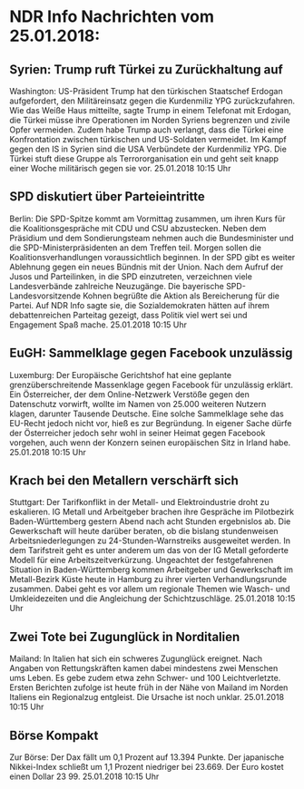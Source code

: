 # NDR Info Nachrichten vom 25.01.2018:


## Syrien: Trump ruft Türkei zu Zurückhaltung auf
Washington: US-Präsident Trump hat den türkischen Staatschef Erdogan aufgefordert, den Militäreinsatz gegen die Kurdenmiliz YPG zurückzufahren. Wie das Weiße Haus mitteilte, sagte Trump in einem Telefonat mit Erdogan, die Türkei müsse ihre Operationen im Norden Syriens begrenzen und zivile Opfer vermeiden. Zudem habe Trump auch verlangt, dass die Türkei eine Konfrontation zwischen türkischen und US-Soldaten vermeidet. Im Kampf gegen den IS in Syrien sind die USA Verbündete der Kurdenmiliz YPG. Die Türkei stuft diese Gruppe als Terrororganisation ein und geht seit knapp einer Woche militärisch gegen sie vor. 25.01.2018 10:15 Uhr 

## SPD diskutiert über Parteieintritte
Berlin: Die SPD-Spitze kommt am Vormittag zusammen, um ihren Kurs für die Koalitionsgespräche mit CDU und CSU abzustecken. Neben dem Präsidium und dem Sondierungsteam nehmen auch die Bundesminister und die SPD-Ministerpräsidenten an dem Treffen teil. Morgen sollen die Koalitionsverhandlungen voraussichtlich beginnen. In der SPD gibt es weiter Ablehnung gegen ein neues Bündnis mit der Union. Nach dem Aufruf der Jusos und Parteilinken, in die SPD einzutreten, verzeichnen viele Landesverbände zahlreiche Neuzugänge. Die bayerische SPD-Landesvorsitzende Kohnen begrüßte die Aktion als Bereicherung für die Partei. Auf NDR Info sagte sie, die Sozialdemokraten hätten auf ihrem debattenreichen Parteitag gezeigt, dass Politik viel wert sei und Engagement Spaß mache. 25.01.2018 10:15 Uhr 

## EuGH: Sammelklage gegen Facebook unzulässig
Luxemburg: Der Europäische Gerichtshof hat eine geplante grenzüberschreitende Massenklage gegen Facebook für unzulässig erklärt. Ein Österreicher, der dem Online-Netzwerk Verstöße gegen den Datenschutz vorwirft, wollte im Namen von 25.000 weiteren Nutzern klagen, darunter Tausende Deutsche. Eine solche Sammelklage sehe das EU-Recht jedoch nicht vor, hieß es zur Begründung. In eigener Sache dürfe der Österreicher jedoch sehr wohl in seiner Heimat gegen Facebook vorgehen, auch wenn der Konzern seinen europäischen Sitz in Irland habe. 25.01.2018 10:15 Uhr 

## Krach bei den Metallern verschärft sich
Stuttgart: Der Tarifkonflikt in der Metall- und Elektroindustrie droht zu eskalieren. IG Metall und Arbeitgeber brachen ihre Gespräche im Pilotbezirk Baden-Württemberg gestern Abend nach acht Stunden ergebnislos ab. Die Gewerkschaft will heute darüber beraten, ob die bislang stundenweisen Arbeitsniederlegungen zu 24-Stunden-Warnstreiks ausgeweitet werden. In dem Tarifstreit geht es unter anderem um das von der IG Metall geforderte Modell für eine Arbeitszeitverkürzung. Ungeachtet der festgefahrenen Situation in Baden-Württemberg kommen Arbeitgeber und Gewerkschaft im Metall-Bezirk Küste heute in Hamburg zu ihrer vierten Verhandlungsrunde zusammen. Dabei geht es vor allem um regionale Themen wie Wasch- und Umkleidezeiten und die Angleichung der Schichtzuschläge. 25.01.2018 10:15 Uhr 

## Zwei Tote bei Zugunglück in Norditalien
Mailand: In Italien hat sich ein schweres Zugunglück ereignet. Nach Angaben von Rettungskräften kamen dabei mindestens zwei Menschen ums Leben. Es gebe zudem etwa zehn Schwer- und 100 Leichtverletzte. Ersten Berichten zufolge ist heute früh in der Nähe von Mailand im Norden Italiens ein Regionalzug entgleist. Die Ursache ist noch unklar. 25.01.2018 10:15 Uhr 

## Börse Kompakt
Zur Börse: Der Dax fällt um 0,1 Prozent auf 13.394 Punkte. Der japanische Nikkei-Index schließt um 1,1 Prozent niedriger bei 23.669. Der Euro kostet einen Dollar 23 99. 25.01.2018 10:15 Uhr 
